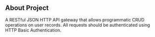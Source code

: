 ## About Project

A RESTful JSON HTTP API gateway that allows programmatic CRUD operations on user records. All requests should be authenticated using HTTP Basic Authentication.